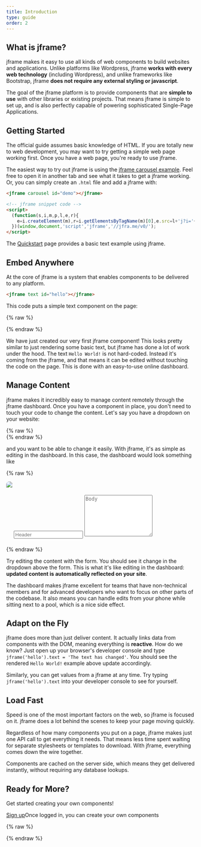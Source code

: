 ```yaml
---
title: Introduction
type: guide
order: 2
---
```


## What is jframe?

jframe makes it easy to use all kinds of web components to build websites and applications.  Unlike platforms like Wordpress, jframe **works with every web technology** (including Wordpress), and unlike frameworks like Bootstrap, jframe **does not require any external styling or javascript**.

The goal of the jframe platform is to provide components that are **simple to use** with other libraries or existing projects.  That means jframe is simple to set up, and is also perfectly capable of powering sophisticated Single-Page Applications.
<!--- when used in combination with [modern tooling](single-file-components.html) and [supporting libraries](https://github.com/vuejs/awesome-vue#libraries--plugins). -->

<!-- If you are an experienced frontend developer and want to know how jframe compares to other libraries/frameworks, check out the [Comparison with Other Frameworks](comparison.html). -->

## Getting Started

<p class="tip">The official guide assumes basic knowledge of HTML. If you are totally new to web development, you may want to try getting a simple web page working first.  Once you have a web page, you're ready to use jframe.</p>

The easiest way to try out jframe is using the [jframe carousel example](https://jsfiddle.net/jframe/jqhv3e1h/). Feel free to open it in another tab and see what it takes to get a jframe working. Or, you can simply create an `.html` file and add a jframe with:

``` html
<jframe carousel id="demo"></jframe>

<!-- jframe snippet code -->
<script>
  (function(s,i,m,p,l,e,r){
    e=i.createElement(m),r=i.getElementsByTagName(m)[0],e.src=l+'j?i='+[].map.call(i.querySelectorAll(p),function(f){return f.id})+'',s[p]={f:[],ready:function(c){s[p].f.push(c)}},r.parentNode.insertBefore(e,r)
  })(window,document,'script','jframe','//jfra.me/v0/');
</script>
```

The [Quickstart](quickstart.html) page provides a basic text example using jframe.

## Embed Anywhere

At the core of jframe is a system that enables components to be delivered to any platform.

``` html
<jframe text id="hello"></jframe>
```
This code puts a simple text component on the page:

{% raw %}
<div class="demo">
  <jframe text id="hello"></jframe>
</div>
{% endraw %}

We have just created our very first jframe component! This looks pretty similar to just rendering some basic text, but jframe has done a lot of work under the hood. The text `Hello World!` is not hard-coded. Instead it's coming from the jframe, and that means it can be edited without touching the code on the page. This is done with an easy-to-use online dashboard.

## Manage Content

jframe makes it incredibly easy to manage content remotely through the jframe dashboard. Once you have a component in place, you don't need to touch your code to change the content. Let's say you have a dropdown on your website:


{% raw %}
<br>
<jframe accordion id="dropdown"></jframe>
{% endraw %}

and you want to be able to change it easily. With jframe, it's as simple as editing in the dashboard. In this case, the dashboard would look something like

{% raw %}
<div id="dashboard-1" class="demo" style="padding: 0px; border-radius: 7px; overflow: hidden;">
  <form>
    <img src="https://res.cloudinary.com/jframe/image/upload/c_crop,g_north,h_50,w_705/v1481595881/mock_chrome-window.png"/>
    <div style="margin: 20px;">
      <input type="text" class="form-control" style="max-width: 90%;" v-model="header" :change="setDropdownText()" placeholder="Header">
      <textarea class="form-control" style="max-width: 90%; min-height: 110px;" v-model="body" :change="setDropdownText()" placeholder="Body"></textarea>
    </div>
  </form>
</div>
<script>
  var dashboard1 = new Vue({
    el: '#dashboard-1',
    data: { header: '', body: '' },
    methods: {
      setDropdownText: function() {
        if (!window.jframe) return
        jframe("dropdown").panels[0].header = dashboard1.header || 'Add a header'
        jframe("dropdown").panels[0].body = dashboard1.body || 'Add a body'
      }
    }
  })
</script>
{% endraw %}

Try editing the content with the form. You should see it change in the dropdown above the form. This is what it's like editing in the dashboard: **updated content is automatically reflected on your site**.

The dashboard makes jframe excellent for teams that have non-technical members and for advanced developers who want to focus on other parts of the codebase. It also means you can handle edits from your phone while sitting next to a pool, which is a nice side effect.

## Adapt on the Fly

jframe does more than just deliver content. It actually links data from components with the DOM, meaning everything is **reactive**. How do we know? Just open up your browser's developer console and type `jframe('hello').text = 'The text has changed'`. You should see the rendered `Hello World!` example above update accordingly.

Similarly, you can get values from a jframe at any time. Try typing `jframe('hello').text` into your developer console to see for yourself.

<!-- ## The jframe library

jframe is designed to cover all of the basics needed for a website: from navigation to dropdown menus, carousels, footers, and loading screens. We work with the open source community to find what developers want and then to build components for those needs.

You can browse the library [here](), and if you have suggestions for components you can do so [here](). -->

## Load Fast

Speed is one of the most important factors on the web, so jframe is focused on it. jframe does a lot behind the scenes to keep your page moving quickly.

Regardless of how many components you put on a page, jframe makes just one API call to get everything it needs. That means less time spent waiting for separate stylesheets or templates to download.  With jframe, everything comes down the wire together.

Components are cached on the server side, which means they get delivered instantly, without requiring any database lookups.

<!-- With jframe's geographically distributed network of servers, your users will probably see faster speed -->
<!-- When using images with jframe, you can choose to have them automatically sized according to the user's screen size. This makes components especially fast on mobile, and also improves performance for desktop too. -->

<!-- ## Speed vs CDN -->

## Ready for More?

Get started creating your own components!

<div id="downloads">
  <a class="button" href="https://jframe.io/auth/signup">Sign up</a><span class="light info">Once logged in, you can create your own components</span>
</div>

{% raw %}
<script>
  // jframe snippet code
  (function(s,i,m,p,l,e,r){
    e=i.createElement(m),r=i.getElementsByTagName(m)[0],e.src=l+'j?i='+[].map.call(i.querySelectorAll(p),function(f){return f.id})+'',s[p]={f:[],ready:function(c){s[p].f.push(c)}},r.parentNode.insertBefore(e,r)
  })(window,document,'script','jframe','//jfra.me/v0/');

  jframe.ready(function() {
    if (!dashboard1 || !jframe("dropdown").panels) return
    dashboard1.header = jframe("dropdown").panels[0].header
    dashboard1.body = jframe("dropdown").panels[0].body
  })
</script>
{% endraw %}
